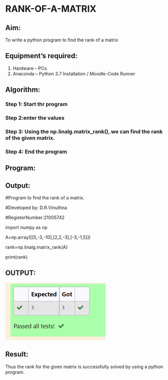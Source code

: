 # RANK-OF-A-MATRIX
## Aim:
To write a python program to find the rank of a matrix
## Equipment’s required:
1. 	Hardware – PCs
2. 	Anaconda – Python 3.7 Installation / Moodle-Code Runner
## Algorithm:
### Step 1: Start thr program
### Step 2:enter the values 
### Step 3: Using the np.linalg.matrix_rank(), we can find the rank of the given matrix.
### Step 4: End the program
## Program:
## Output:

#Program to find the rank of a matrix.

#Developed by: D.R.Vinuthna

#RegisterNumber:21005742

import numpy as np

A=np.array([[5,-3,-10],[2,2,-3],[-3,-1,5]])

rank=np.linalg.matrix_rank(A)

print(rank)
## OUTPUT:
![output](https://github.com/VINUTHNA-2004/RANK-OF-A-MATRIX/blob/main/rank%20of%20matrix.PNG?raw=true)
## Result:
Thus the rank for the given matrix is successfully solved by  using a python program.

